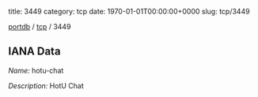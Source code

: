 title: 3449
category: tcp
date: 1970-01-01T00:00:00+0000
slug: tcp/3449

[portdb](/) / [tcp](/category/tcp.html) / 3449


## IANA Data

_Name:_ hotu-chat

_Description:_ HotU Chat

